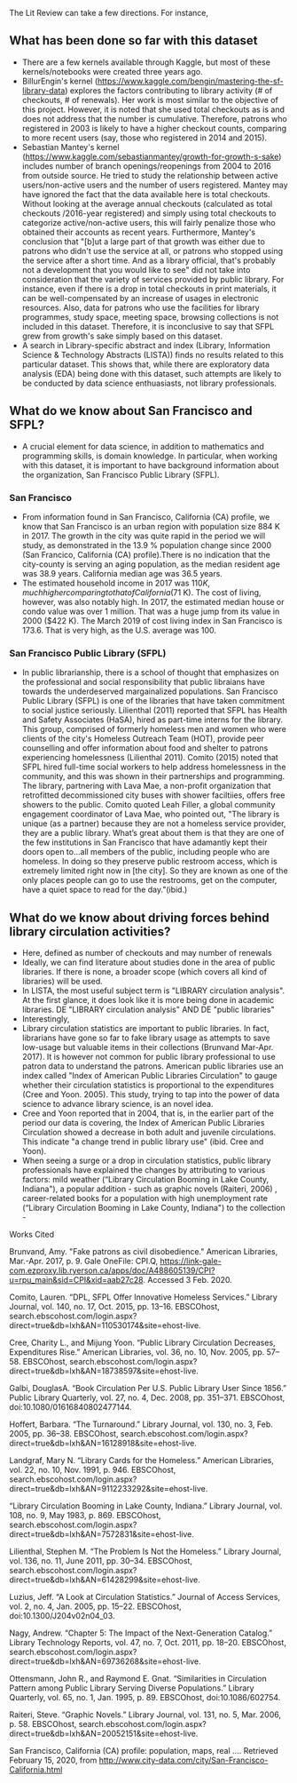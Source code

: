 The Lit Review can take a few directions. For instance,
## What has been done so far with this dataset
* There are a few kernels available through Kaggle, but most of these kernels/notebooks were created three years ago. 
* BillurEngin's kernel (https://www.kaggle.com/bengin/mastering-the-sf-library-data) explores the factors contributing to library activity (# of checkouts, # of renewals). Her work is most similar to the objective of this project. However, it is noted that she used total checkouts as is and does not address that the number is cumulative. Therefore, patrons who registered in 2003 is likely to have a higher checkout counts, comparing to more recent users (say, those who registered in 2014 and 2015). 
* Sebastian Mantey's kernel (https://www.kaggle.com/sebastianmantey/growth-for-growth-s-sake) includes number of branch openings/reopenings from 2004 to 2016 from outside source. He tried to study the relationship between active users/non-active users and the number of users registered. Mantey may have ignored the fact that the data available here is total checkouts. Without looking at the average annual checkouts (calculated as total checkouts /2016-year registered) and simply using total checkouts to categorize active/non-active users, this will fairly penalize those who obtained their accounts as recent years. Furthermore, Mantey's conclusion that "[b]ut a large part of that growth was either due to patrons who didn't use the service at all, or patrons who stopped using the service after a short time. And as a library official, that's probably not a development that you would like to see" did not take into consideration that the variety of services provided by public library. For instance, even if there is a drop in total checkouts in print materials, it can be well-compensated by an increase of usages in electronic resources. Also, data for patrons who use the facilities for library programmes, study space, meeting space, browsing collections is not included in this dataset. Therefore, it is inconclusive to say that SFPL grew from growth's sake simply based on this dataset. 
* A search in Library-specific abstract and index (Library, Information Science & Technology Abstracts (LISTA)) finds no results related to this particular dataset. This shows that, while there are exploratory data analysis (EDA) being done with this dataset, such attempts are likely to be conducted by data science enthuasiasts, not library professionals.
## What do we know about San Francisco and SFPL? 
* A crucial element for data science, in addition to mathematics and programming skills, is domain knowledge. In particular, when working with this dataset,  it is important to have background information about the organization, San Francisco Public Library (SFPL). 
### San Francisco
* From information found in San Francisco, California (CA) profile, we know that San Francisco is an urban region with  population size 884 K in 2017. The growth in the city was quite rapid in the period we will study, as demonstrated in the 13.9 % population change since 2000 (San Francico, California (CA) profile).There is no indication that the city-county is serving an aging population, as the median resident age was 38.9 years. California median age was 36.5 years. 
* The estimated household income in 2017 was $110 K, much higher comparing to that of California ($71 K). The cost of living, however, was also notably high. In 2017, the estimated median house or condo value was over 1 million. That was a huge jump from its value in 2000 ($422 K). The March 2019 of cost living index in San Francisco is 173.6. That is very high, as the U.S. average was 100. 
### San Francisco Public Library (SFPL) 
* In public librarianship, there is a school of thought that emphasizes on  the professional and social responsibility that public libraians have towards the underdeserved margainalized populations. San Francisco Public Library (SFPL) is one of the libraries that have taken commitment to social justice seriously. Lilienthal (2011) reported that SFPL has Health and Safety Associates (HaSA), hired as part-time interns for the library. This group, comprised of formerly homeless men and women who were clients of the city's Homeless Outreach Team (HOT), provide peer counselling and offer information about food and shelter to patrons experiencing homelessness (Lilienthal 2011). Comito (2015) noted that SFPL hired full-time social workers to help address homelessness in the community, and this was shown in their partnerships and programming. The library, partnering with Lava Mae, a non-profit organization that retrofitted decommissioned city buses with shower faciltiies, offers free showers to the public. Comito quoted Leah Filler, a global community engagement coordinator of Lava Mae, who pointed out, "The library is unique (as a partner) because they are not a homeless service provider, they are a public library. What’s great about them is that they are one of the few institutions in San Francisco that have adamantly kept their doors open to...all members of the public, including people who are homeless. In doing so they preserve
public restroom access, which is extremely limited right now in [the city]. So they are known as one of the only places people can go to use the restrooms, get on the computer, have a quiet space to read for the day."(ibid.)

## What do we know about driving forces behind library circulation activities? 
* Here, defined as number of checkouts and may number of renewals
* Ideally, we can find literature about studies done in the area of public libraries. If there is none, a broader scope (which covers all kind of libraries) will be used. 
* In LISTA, the most useful subject term is "LIBRARY circulation analysis". At the first glance, it does look like it is more being done in academic libraries. 	DE "LIBRARY circulation analysis" AND DE "public libraries" 
* Interestingly, 
* Library circulation statistics are important to public libraries. In fact, librarians have gone so far to fake library usage as attempts to save low-usage but valuable items in their collections (Brunvand Mar-Apr. 2017). It is however not common for public library professional to use patron data to understand the patrons.  American public libraries use an index called "Index of American Public Libraries Circulation" to gauge whether their circulation statistics is proportional to the expenditures (Cree and Yoon. 2005). This study, trying to tap into the power of data science to advance library science, is an novel idea. 
* Cree and Yoon reported that in 2004, that is, in the earlier part of the period our data is covering, the Index of American Public Libraries Circulation showed a decrease in both adult and juvenile circulations. This indicate "a change trend in public library use" (ibid. Cree and Yoon). 
* When seeing a surge or a drop in circulation statistics, public library professionals have explained the changes by attributing to various factors: mild weather (“Library Circulation Booming in Lake County, Indiana"), a popular addition - such as graphic novels (Raiteri, 2006) , career-related books for a population with high unemployment rate (“Library Circulation Booming in Lake County, Indiana") to the collection - 

Works Cited

Brunvand, Amy. "Fake patrons as civil disobedience." American Libraries, Mar.-Apr. 2017, p. 9. Gale OneFile: CPI.Q, https://link-gale-com.ezproxy.lib.ryerson.ca/apps/doc/A488605139/CPI?u=rpu_main&sid=CPI&xid=aab27c28. Accessed 3 Feb. 2020.

Comito, Lauren. “DPL, SFPL Offer Innovative Homeless Services.” Library Journal, vol. 140, no. 17, Oct. 2015, pp. 13–16. EBSCOhost, search.ebscohost.com/login.aspx?direct=true&db=lxh&AN=110530174&site=ehost-live.

Cree, Charity L., and Mijung Yoon. “Public Library Circulation Decreases, Expenditures Rise.” American Libraries, vol. 36, no. 10, Nov. 2005, pp. 57–58. EBSCOhost, search.ebscohost.com/login.aspx?direct=true&db=lxh&AN=18738597&site=ehost-live.

Galbi, DouglasA. “Book Circulation Per U.S. Public Library User Since 1856.” Public Library Quarterly, vol. 27, no. 4, Dec. 2008, pp. 351–371. EBSCOhost, doi:10.1080/01616840802477144.

Hoffert, Barbara. “The Turnaround.” Library Journal, vol. 130, no. 3, Feb. 2005, pp. 36–38. EBSCOhost, search.ebscohost.com/login.aspx?direct=true&db=lxh&AN=16128918&site=ehost-live.

Landgraf, Mary N. “Library Cards for the Homeless.” American Libraries, vol. 22, no. 10, Nov. 1991, p. 946. EBSCOhost, search.ebscohost.com/login.aspx?direct=true&db=lxh&AN=9112233292&site=ehost-live.

“Library Circulation Booming in Lake County, Indiana.” Library Journal, vol. 108, no. 9, May 1983, p. 869. EBSCOhost, search.ebscohost.com/login.aspx?direct=true&db=lxh&AN=7572831&site=ehost-live.

Lilienthal, Stephen M. “The Problem Is Not the Homeless.” Library Journal, vol. 136, no. 11, June 2011, pp. 30–34. EBSCOhost, search.ebscohost.com/login.aspx?direct=true&db=lxh&AN=61428299&site=ehost-live.

Luzius, Jeff. “A Look at Circulation Statistics.” Journal of Access Services, vol. 2, no. 4, Jan. 2005, pp. 15–22. EBSCOhost, doi:10.1300/J204v02n04_03.

Nagy, Andrew. “Chapter 5: The Impact of the Next-Generation Catalog.” Library Technology Reports, vol. 47, no. 7, Oct. 2011, pp. 18–20. EBSCOhost, search.ebscohost.com/login.aspx?direct=true&db=lxh&AN=69736268&site=ehost-live.

Ottensmann, John R., and Raymond E. Gnat. “Similarities in Circulation Pattern among Public Library Serving Diverse Populations.” Library Quarterly, vol. 65, no. 1, Jan. 1995, p. 89. EBSCOhost, doi:10.1086/602754.

Raiteri, Steve. “Graphic Novels.” Library Journal, vol. 131, no. 5, Mar. 2006, p. 58. EBSCOhost, search.ebscohost.com/login.aspx?direct=true&db=lxh&AN=20052151&site=ehost-live.

San Francisco, California (CA) profile: population, maps, real .... Retrieved February 15, 2020, from http://www.city-data.com/city/San-Francisco-California.html
